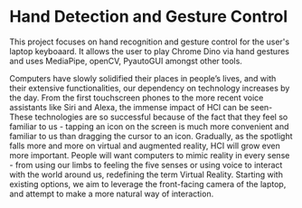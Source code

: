 # Hand Detection and Gesture Control

This project focuses on hand recognition and gesture control for the user's laptop keyboaard. It allows the user to play Chrome Dino via hand gestures and uses MediaPipe, openCV, PyautoGUI amongst other tools.

Computers have slowly solidified their places in people’s lives, and with their extensive functionalities, our dependency on technology increases by the day. From the first touchscreen phones to the more recent voice assistants like Siri and Alexa, the immense impact of HCI can be seen- These technologies are so successful because of the fact that they feel so familiar to us - tapping an icon on the screen is much more convenient and familiar to us than dragging the cursor to an icon. Gradually, as the spotlight falls more and more on virtual and augmented reality, HCI will grow even more important. People will want computers to mimic reality in every sense - from using our limbs to feeling the five senses or using voice to interact with the world around us, redefining the term Virtual Reality. Starting with existing options, we aim to leverage the front-facing camera of the laptop, and attempt to make a more natural way of interaction.

